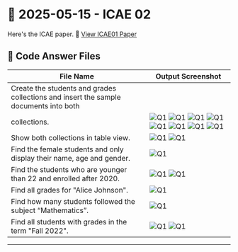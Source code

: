 # 📅 2025-05-15 - ICAE 02

Here's the ICAE paper.
📄 [View ICAE01 Paper](./Paper/IT2234_ICAE02.pdf)

## 📂 Code Answer Files

| File Name               | Output Screenshot         |
|-------------------------|---------------------------|
| Create the students and grades collections and insert the sample documents into both
collections. | ![Q1](./Outputs/1.png) ![Q1](./Outputs/2.png) ![Q1](./Outputs/3-1.png) ![Q1](./Outputs/3-2.png) ![Q1](./Outputs/3-3.png) ![Q1](./Outputs/3-4.png) ![Q1](./Outputs/3-5.png) ![Q1](./Outputs/3-6.png)|
| Show both collections in table view.  | ![Q1](./Outputs/2-1.png) ![Q1](./Outputs/2-2.png)|
| Find the female students and only display their name, age and gender. | ![Q1](./Outputs/3.png)|
| Find the students who are younger than 22 and enrolled after 2020. | ![Q1](./Outputs/4-1.png) ![Q1](./Outputs/4-2.png)|
| Find all grades for "Alice Johnson". | ![Q1](./Outputs/5.png)|
| Find how many students followed the subject “Mathematics”. | ![Q1](./Outputs/6.png)|
| Find all students with grades in the term "Fall 2022". | ![Q1](./Outputs/7-1.png) ![Q1](./Outputs/7-2.png)|

---
